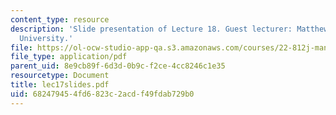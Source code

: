 ```yaml
---
content_type: resource
description: 'Slide presentation of Lecture 18. Guest lecturer: Matthew Bunn, Harvard
  University.'
file: https://ol-ocw-studio-app-qa.s3.amazonaws.com/courses/22-812j-managing-nuclear-technology-spring-2004/682479454fd6823c2acdf49fdab729b0_lec17slides.pdf
file_type: application/pdf
parent_uid: 8e9cb89f-6d3d-0b9c-f2ce-4cc8246c1e35
resourcetype: Document
title: lec17slides.pdf
uid: 68247945-4fd6-823c-2acd-f49fdab729b0
---
```

